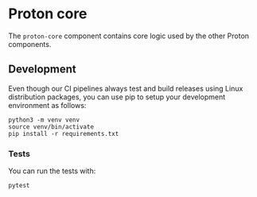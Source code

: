 # Proton core

The `proton-core` component contains core logic used by the other Proton components.

## Development

Even though our CI pipelines always test and build releases using Linux distribution packages,
you can use pip to setup your development environment as follows:

```shell
python3 -m venv venv
source venv/bin/activate
pip install -r requirements.txt
```

### Tests

You can run the tests with:

```shell
pytest
```
